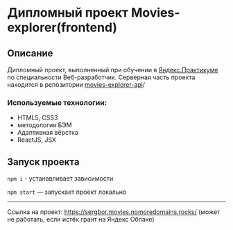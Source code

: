 # Дипломный проект Movies-explorer(frontend)

## Описание

Дипломный проект, выполненный при обучении в [Яндекс.Практикуме](https://praktikum.yandex.ru/)
по специальности Веб-разработчик. Серверная часть проекта находится в репозитории
[movies-explorer-api](https://github.com/SergeyBoravtsov/movies-explorer-api.git)/

### Используемые технологии:

- HTML5, CSS3
- методология БЭМ
- Адаптивная вёрстка
- ReactJS, JSX

## Запуск проекта
`npm i` - устанавливает зависимости

`npm start` — запускает проект локально

----
Ссылка на проект:
https://sergbor.movies.nomoredomains.rocks/
(может не работать, если истёк грант на Яндекс Облаке)
